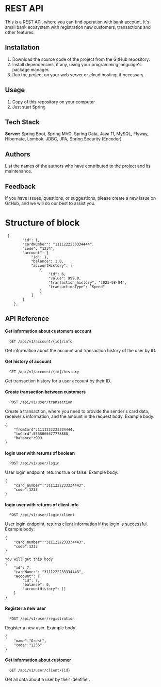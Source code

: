 
# REST API

This is a REST API, where you can find operation with bank account. It's small bank ecosystem with registration new customers, transactions and other features.




## Installation

1) Download the source code of the project from the GitHub repository.
2) Install dependencies, if any, using your programming language's package manager.
3) Run the project on your web server or cloud hosting, if necessary.

## Usage

1) Copy of this repository on your computer
2) Just start Spring

## Tech Stack


**Server:** Spring Boot, Spring MVC, Spring Data, Java 11, MySQL,  Flyway, Hibernate, Lombok, JDBC, JPA, Spring Security (Encoder)


## Authors

List the names of the authors who have contributed to the project and its maintenance.


## Feedback

If you have issues, questions, or suggestions, please create a new issue on GitHub, and we will do our best to assist you.



# Structure of block
```http
 {
        "id": 1,
        "cardNumber": "1111222233334444",
        "code": "1234",
        "account": {
            "id": 1,
            "balance": 1.0,
            "accountHistory": [
                {
                    "id": 6,
                    "value": 999.0,
                    "transaction_history": "2023-08-04",
                    "transactionType": "Spend"
                }
            ]
        }
    },
  ```
## API Reference

#### Get information about customers account

```http
  GET /api/v1/account/{id}/info 
```
Get information about the account and transaction history of the user by ID.

#### Get history of account

```http
  GET /api/v1/account/{id}/history
```
Get transaction history for a user account by their ID.

#### Create transaction between customers

```http
  POST /api/v1/user/transaction
```
Create a transaction, where you need to provide the sender's card data, receiver's information, and the amount in the request body.
Example body:
```http
{
    "fromCard":1111222233334444,
    "toCard":5555666677778888,
    "balance":999
}
```

#### login user with returns of boolean

```http
  POST /api/v1/user/login
```
User login endpoint, returns true or false. Example body:
```http
{
    "card_number":"3111222233334443",
    "code":1233
}
```

#### login user with returns of client info

```http
  POST /api/v1/user/login/client
``` 
User login endpoint, returns client information if the login is successful. Example body:
```http
{
    "card_number":"3111222233334443",
    "code":1233
}

You will get this body
{
    "id": 7,
    "cardNumer": "3111222233334443",
    "account": {
        "id": 7,
        "balance": 0,
        "accountHistory": []
    }
}

```

#### Register a new user

```http
  POST /api/v1/user/registration
```
Register a new user. Example body:
```http
{
    "name":"Orest",
    "code":"1235"
}
```

#### Get information about customer

```http
  GET /api/v1/user/client/{id}
```
Get all data about a user by their identifier.




